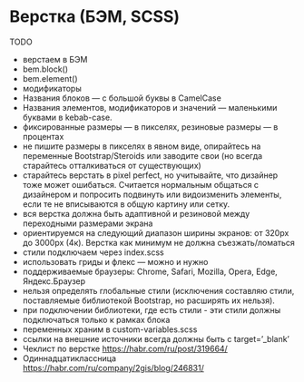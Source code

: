 # Верстка (БЭМ, SCSS)

TODO
- верстаем в БЭМ
- bem.block()
- bem.element()
- модификаторы
- Названия блоков — с большой буквы в CamelCase
- Названия элементов, модификаторов и значений — маленькими буквами в kebab-case.
- фиксированные размеры — в пикселях, резиновые размеры — в процентах
- не пишите размеры в пикселях в явном виде, опирайтесь на переменные Bootstrap/Steroids или заводите свои (но всегда старайтесь отталкиваться от существующих)
- старайтесь верстать в pixel perfect, но учитывайте, что дизайнер тоже может ошибаться. Считается нормальным общаться с дизайнером и попросить подвинуть или видоизменить элементы, если те не вписываются в общую картину или сетку.
- вся верстка должна быть адаптивной и резиновой между переходными размерами экрана
- ориентируемся на следующий диапазон ширины экранов: от 320px до 3000px (4к). Верстка как минимум не должна съезжать/ломаться
- стили подключаем через index.scss
- использовать гриды и флекс — можно и нужно
- поддерживаемые браузеры: Chrome, Safari, Mozilla, Opera, Edge, Яндекс.Браузер
- нельзя определять глобальные стили (исключения составляю стили, поставляемые библиотекой Bootstrap, но расширять их нельзя).
- при подключении библиотеки, где есть стили - эти стили должны подключаться только к рамках блока
- переменных храним в custom-variables.scss
- ссылки на внешние источники всегда должны быть с target=’_blank’
- Чеклист по верстке https://habr.com/ru/post/319664/
- Одиннадцатиклассница https://habr.com/ru/company/2gis/blog/246831/
